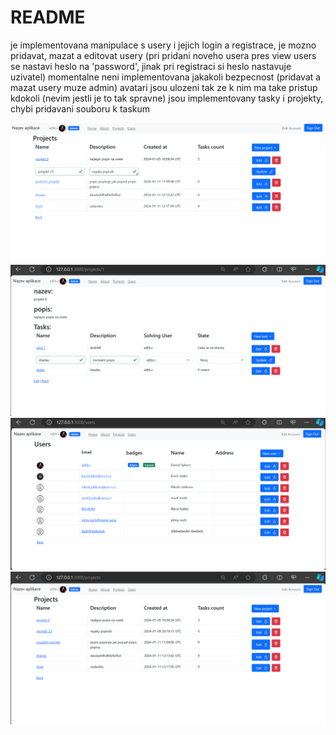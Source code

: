 # README

je implementovana manipulace s usery i jejich login a registrace,
je mozno pridavat, mazat a editovat usery
(pri pridani noveho usera pres view users se nastavi heslo na 'password', jinak pri registraci si heslo nastavuje uzivatel)
momentalne neni implementovana jakakoli bezpecnost (pridavat a mazat usery muze admin)
avatari jsou ulozeni tak ze k nim ma take pristup kdokoli (nevim jestli je to tak spravne)
jsou implementovany tasky i projekty, chybi pridavani souboru k taskum

![Screenshot Users](screenshots/screenshot%20(4).png)
![Screenshot2 Users](screenshots/screenshot%20(1).png)
![Screenshot Users](screenshots/screenshot%20(2).png)
![Screenshot Users](screenshots/screenshot%20(3).png)